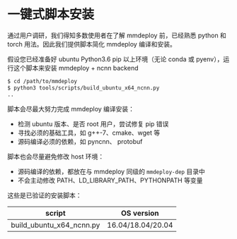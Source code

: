 # 一键式脚本安装

通过用户调研，我们得知多数使用者在了解 mmdeploy 前，已经熟悉 python 和 torch 用法。因此我们提供脚本简化 mmdeploy 编译和安装。

假设您已经准备好 ubuntu Python3.6 pip 以上环境（无论 conda 或 pyenv），运行这个脚本来安装 mmdeploy + ncnn backend

```bash
$ cd /path/to/mmdeploy
$ python3 tools/scripts/build_ubuntu_x64_ncnn.py
..
```

脚本会尽最大努力完成 mmdeploy 编译安装：

- 检测 ubuntu 版本、是否 root 用户，尝试修复 pip 错误
- 寻找必须的基础工具，如 g++-7、cmake、wget 等
- 源码编译必须的依赖，如 pyncnn、 protobuf

脚本也会尽量避免修改 host 环境：

- 源码编译的依赖，都放在与 mmdeploy 同级的 `mmdeploy-dep` 目录中
- 不会主动修改 PATH、LD_LIBRARY_PATH、PYTHONPATH 等变量

这些是已验证的安装脚本：

|          script          |    OS version     |
| :----------------------: | :---------------: |
| build_ubuntu_x64_ncnn.py | 16.04/18.04/20.04 |
